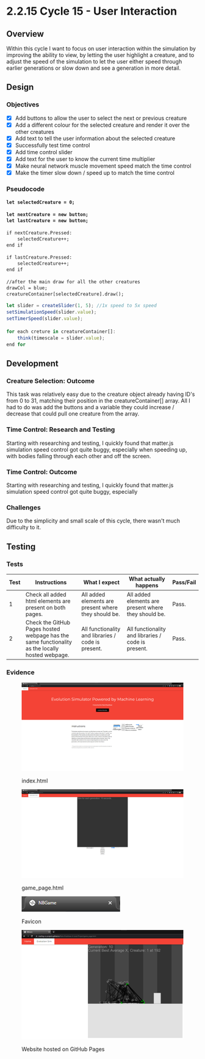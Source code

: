 # 2.2.15 Cycle 15 - User Interaction

## Overview

Within this cycle I want to focus on user interaction within the simulation by improving the ability to view, by letting the user highlight a creature, and to adjust the speed of the simulation to let the user either speed through earlier generations or slow down and see a generation in more detail.

## Design

### Objectives&#x20;

* [x] Add buttons to allow the user to select the next or previous creature
* [x] Add a different colour for the selected creature and render it over the other creatures
* [x] Add text to tell the user information about the selected creature
* [x] Successfully test time control
* [x] Add time control slider
* [x] Add text for the user to know the current time multiplier
* [x] Make neural network muscle movement speed match the time control
* [x] Make the timer slow down / speed up to match the time control

### Pseudocode

<pre class="language-javascript"><code class="lang-javascript"><strong>let selectedCreature = 0;
</strong><strong>
</strong><strong>let nextCreature = new button;
</strong><strong>let lastCreature = new button;
</strong>
if nextCreature.Pressed:
    selectedCreature++;
end if
    
if lastCreature.Pressed:
    selectedCreature++;
end if
    
//after the main draw for all the other creatures
drawCol = blue;
creatureContainer[selectedCreature].draw();</code></pre>

```javascript
let slider = createSlider(1, 5); //1x speed to 5x speed
setSimulationSpeed(slider.value);
setTimerSpeed(slider.value);

for each creture in creatureContainer[]:
    think(timescale = slider.value);
end for
```

## Development

### Creature Selection: Outcome

This task was relatively easy due to the creature object already having ID's from 0 to 31, matching their position in the creatureContainer\[] array. All I had to do was add the buttons and a variable they could increase / decrease that could pull one creature from the array.&#x20;

### Time Control: Research and Testing

Starting with researching and testing, I quickly found that matter.js simulation speed control got quite buggy, especially when speeding up, with bodies falling through each other and off the screen.

### Time Control: Outcome

Starting with researching and testing, I quickly found that matter.js simulation speed control got quite buggy, especially&#x20;

### Challenges

Due to the simplicity and small scale of this cycle, there wasn't much difficulty to it.

## Testing

### Tests

| Test | Instructions                                                                                    | What I expect                                        | What actually happens                                | Pass/Fail |
| ---- | ----------------------------------------------------------------------------------------------- | ---------------------------------------------------- | ---------------------------------------------------- | --------- |
| 1    | Check all added html elements are present on both pages.                                        | All added elements are present where they should be. | All added elements are present where they should be. | Pass.     |
| 2    | Check the GitHub Pages hosted webpage has the same functionality as the locally hosted webpage. | All functionality and libraries / code is present.   | All functionality and libraries / code is present.   | Pass.     |

### Evidence

<figure><img src="../.gitbook/assets/image (9).png" alt=""><figcaption><p>index.html</p></figcaption></figure>

<figure><img src="../.gitbook/assets/image (4).png" alt=""><figcaption><p>game_page.html</p></figcaption></figure>

<figure><img src="../.gitbook/assets/image (1) (2).png" alt=""><figcaption><p>Favicon</p></figcaption></figure>

<figure><img src="../.gitbook/assets/image (5) (3).png" alt=""><figcaption><p>Website hosted on GitHub Pages</p></figcaption></figure>
